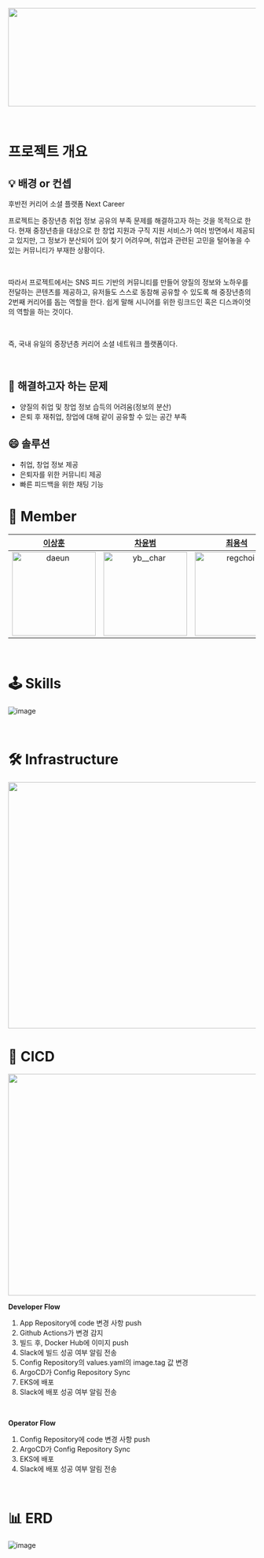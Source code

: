 
<p align="center"><img src = "https://github.com/seniors-project/backend/assets/117654450/72756334-6370-46d6-9f29-f94d0a63b0f6" height = "200" width = "700"></p>

</br>

# 프로젝트 개요


## 💡 배경 or 컨셉

<aside>
후반전 커리어 소셜 플랫폼 Next Career
</br>

프로젝트는 중장년층 취업 정보 공유의 부족 문제를 해결하고자 하는 것을 목적으로 한다. 현재 중장년층을 대상으로 한 창업 지원과 구직 지원 서비스가 여러 방면에서 제공되고 있지만, 
그 정보가 분산되어 있어 찾기 어려우며, 취업과 관련된 고민을 털어놓을 수 있는 커뮤니티가 부재한 상황이다.

</br>

따라서 프로젝트에서는 SNS 피드 기반의 커뮤니티를 만들어 양질의 정보와 노하우를 전달하는 콘텐츠를 제공하고, 유저들도 스스로 동참해 공유할 수 있도록 해 중장년층의 2번째 커리어를 돕는 역할을 한다. 쉽게 말해 시니어를 위한 링크드인 혹은 디스콰이엇의 역할을 하는 것이다.

</br>

즉, 국내 유일의 중장년층 커리어 소셜 네트워크 플랫폼이다.

</aside>

</br>

## 🧐 해결하고자 하는 문제
- 양질의 취업 및 창업 정보 습득의 어려움(정보의 분산)
- 은퇴 후 재취업, 창업에 대해 같이 공유할 수 있는 공간 부족

## 😄 솔루션
- 취업, 창업 정보 제공
- 은퇴자를 위한 커뮤니티 제공
- 빠른 피드백을 위한 채팅 기능


# 👐 Member

|[이상훈](https://github.com/strangehoon)|[차윤범](https://github.com/uiurihappy)|[최용석](https://github.com/regchoi)|
|:-:|:-:|:--:|
|<img src="https://avatars.githubusercontent.com/u/117654450?v=4" alt="daeun" width="170" height="170">|<img src="https://avatars.githubusercontent.com/u/68099546?v=4" alt="yb__char" width="170" height="170">|<img src="https://avatars.githubusercontent.com/u/103176657?v=4" alt="regchoi" width="170" height="170">|

</br>

# 🕹 Skills

![image](https://github.com/seniors-project/backend/assets/117654450/119cf4fa-2b71-4109-8004-c396fe4f2a49)



</br>


# 🛠 Infrastructure

<img src = "https://github.com/strangehoon/seniors/assets/117654450/f2e6daf0-9200-4fba-bad2-7cd0e42c29ea" height = "500" width = "800" allign = "center">

</br>

# 🔧 CICD

<img src = "https://github.com/seniors-project/backend/assets/117654450/91630253-2114-4aee-a002-bd95dd65ac50" height = "450" width = "700" allign = "center">

**Developer Flow**
1. App Repository에 code 변경 사항 push
2. Github Actions가 변경 감지
3. 빌드 후, Docker Hub에 이미지 push
4. Slack에 빌드 성공 여부 알림 전송
5. Config Repository의 values.yaml의 image.tag 값 변경
6. ArgoCD가 Config Repository Sync
7. EKS에 배포
8. Slack에 배포 성공 여부 알림 전송

</br>

**Operator Flow**
1. Config Repository에 code 변경 사항 push
2. ArgoCD가 Config Repository Sync
3. EKS에 배포
4. Slack에 배포 성공 여부 알림 전송

</br>

# 📊 ERD
![image](https://github.com/seniors-project/backend/assets/117654450/590cc5c9-ec2a-429a-a85a-557fded3f41a)


</br>


